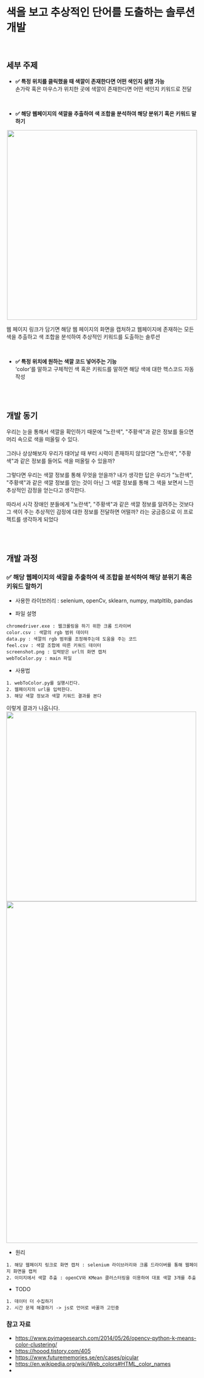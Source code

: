 # 색을 보고 추상적인 단어를 도출하는 솔루션 개발    

<br>  

## 세부 주제      
- **✅ 특정 위치를 클릭했을 때 색깔이 존재한다면 어떤 색인지 설명 가능**                                  
 손가락 혹은 마우스가 위치한 곳에 색깔이 존재한다면 어떤 색인지 키워드로 전달
 
 <br>                                        

- **✅ 해당 웹페이지의 색깔을 추출하여 색 조합을 분석하여 해당 분위기 혹은 키워드 말하기**   
<p align="center">          
<img src="https://user-images.githubusercontent.com/63052097/152071678-a36c5a37-5900-4ea4-962b-4c8bf9116d4c.png" width=500 />             
</p>              

웹 페이지 링크가 담기면 해당 웹 페이지의 화면을 캡처하고 웹페이지에 존재하는 모든 색을 추출하고 색 조합을 분석하여 추상적인 키워드를 도출하는 솔루션

<br>        

- **✅ 특정 위치에 원하는 색깔 코드 넣어주는 기능**                  
‘color’를 말하고 구체적인 색 혹은 키워드를 말하면 해당 색에 대한 헥스코드 자동 작성  
  
<br>
<br>      

## 개발 동기    
우리는 눈을 통해서 색깔을 확인하기 때문에 "노란색", "주황색"과 같은 정보를 들으면 머리 속으로 색을 떠올릴 수 있다.<br>                  
그러나 상상해보자 우리가 태어날 때 부터 시력이 존재하지 않았다면 "노란색", "주황색"과 같은 정보를 들어도 색을 떠올릴 수 있을까?<br>                 
그렇다면 우리는 색깔 정보를 통해 무엇을 얻을까? 내가 생각한 답은 우리가 "노란색", "주황색"과 같은 색깔 정보를 얻는 것이 아닌 그 색깔 정보를 통해 그 색을 보면서 느낀 추상적인 감정을 얻는다고 생각한다.<br>                      
따라서 시각 장애인 분들에게 "노란색", "주황색"과 같은 색깔 정보를 알려주는 것보다 그 색이 주는 추상적인 감정에 대한 정보를 전달하면 어떨까? 라는 궁금증으로 이 프로젝트를 생각하게 되었다                  

<br>
<br>

## 개발 과정
 
### ✅ 해당 웹페이지의 색깔을 추출하여 색 조합을 분석하여 해당 분위기 혹은 키워드 말하기

- 사용한 라이브러리 : selenium, openCv, sklearn, numpy, matpltlib, pandas

- 파일 설명
```         
chromedriver.exe : 웹크롤링을 하기 위한 크롬 드라이버 
color.csv : 색깔의 rgb 범위 데이터
data.py : 색깔의 rgb 범위를 조정해주는데 도움을 주는 코드
feel.csv : 색깔 조합에 따른 키워드 데이터
screenshot.png : 입력받은 url의 화면 캡처
webToColor.py : main 파일
```               

- 사용법
```
1. webToColor.py를 실행시킨다.
2. 웹페이지의 url을 입력한다.
3. 해당 색깔 정보과 색깔 키워드 결과를 본다
```
이렇게 결과가 나옵니다.                 
<img src="https://user-images.githubusercontent.com/63052097/152073098-01fb7a28-7aff-4c87-ad25-a45ec5d4a060.png" width=500 />       
<img src="https://user-images.githubusercontent.com/63052097/152073102-f24e1e67-694d-489d-9ed4-d38ae00f189e.png" width=900 />             


- 원리
```
1. 해당 웹페이지 링크로 화면 캡처 : selenium 라이브러리와 크롬 드라이버를 통해 웹페이지 화면을 캡처 
2. 이미지에서 색깔 추출 : openCV와 KMean 클러스터링을 이용하여 대표 색깔 3개를 추출
```               

- TODO
```
1. 데이터 더 수집하기 
2. 시간 문제 해결하기 -> js로 언어로 바꿀까 고민중 
```

### 참고 자료 
- https://www.pyimagesearch.com/2014/05/26/opencv-python-k-means-color-clustering/
- https://hoood.tistory.com/405
- https://www.futurememories.se/en/cases/picular
- https://en.wikipedia.org/wiki/Web_colors#HTML_color_names
-  
